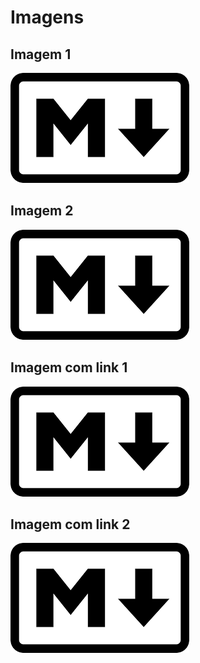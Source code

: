 # Imagens

## Imagem 1

![Markdown Logo](image/image.png)

## Imagem 2

![Markdown Logo][image]

[image]: image/image.png

## Imagem com link 1

[![Markdown Logo](image/image.png)](https://pt.wikipedia.org/wiki/Markdown)

## Imagem com link 2

[![Markdown Logo][image-thumbs]][image-url]

[image-thumbs]: image/image.png
[image-url]: https://pt.wikipedia.org/wiki/Markdown